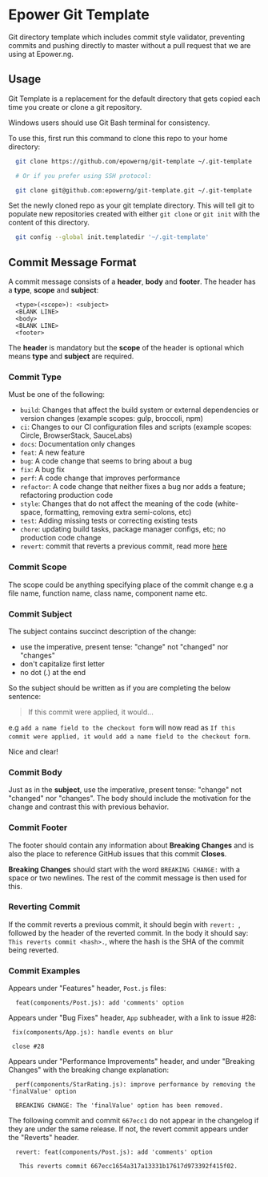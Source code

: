 # Epower Git Template

Git directory template which includes commit style validator, preventing commits and pushing directly to master without a pull request that we are using at Epower.ng.

## Usage

Git Template is a replacement for the default directory that gets copied each time you create or clone a git repository.

Windows users should use Git Bash terminal for consistency.

To use this, first run this command to clone this repo to your home directory:

```sh
  git clone https://github.com/epowerng/git-template ~/.git-template

  # Or if you prefer using SSH protocol:

  git clone git@github.com:epowerng/git-template.git ~/.git-template
```

Set the newly cloned repo as your git template directory. This will tell git to populate new repositories created with either `git clone` or `git init` with the content of this directory.

```sh
  git config --global init.templatedir '~/.git-template'
```

## Commit Message Format

A commit message consists of a **header**, **body** and **footer**.  The header has a **type**, **scope** and **subject**:

```
  <type>(<scope>): <subject>
  <BLANK LINE>
  <body>
  <BLANK LINE>
  <footer>
```

The **header** is mandatory but the **scope** of the header is optional which means **type** and **subject** are required.

### Commit Type

Must be one of the following:

- `build`: Changes that affect the build system or external dependencies or version changes (example scopes: gulp, broccoli, npm)
- `ci`: Changes to our CI configuration files and scripts (example scopes: Circle, BrowserStack, SauceLabs)
- `docs`: Documentation only changes
- `feat`: A new feature
- `bug`: A code change that seems to bring about a bug
- `fix`: A bug fix
- `perf`: A code change that improves performance
- `refactor`: A code change that neither fixes a bug nor adds a feature; refactoring production code
- `style`: Changes that do not affect the meaning of the code (white-space, formatting, removing extra semi-colons, etc)
- `test`: Adding missing tests or correcting existing tests
- `chore`: updating build tasks, package manager configs, etc; no production code change
- `revert`: commit that reverts a previous commit, read more [here](#reverting-commit)

### Commit Scope

The scope could be anything specifying place of the commit change e.g a file name, function name, class name, component name etc.

### Commit Subject

The subject contains succinct description of the change:

- use the imperative, present tense: "change" not "changed" nor "changes"
- don't capitalize first letter
- no dot (.) at the end

So the subject should be written as if you are completing the below sentence:

> If this commit were applied, it would...

e.g `add a name field to the checkout form` will now read as `If this commit were applied, it would add a name field to the checkout form`.

Nice and clear!

### Commit Body

Just as in the **subject**, use the imperative, present tense: "change" not "changed" nor "changes".
The body should include the motivation for the change and contrast this with previous behavior.

### Commit Footer

The footer should contain any information about **Breaking Changes** and is also the place to
reference GitHub issues that this commit **Closes**.

**Breaking Changes** should start with the word `BREAKING CHANGE:` with a space or two newlines. The rest of the commit message is then used for this.

### Reverting Commit

If the commit reverts a previous commit, it should begin with `revert: `, followed by the header of the reverted commit. In the body it should say: `This reverts commit <hash>.`, where the hash is the SHA of the commit being reverted.

### Commit Examples

Appears under "Features" header, `Post.js` files:

```
  feat(components/Post.js): add 'comments' option
```

Appears under "Bug Fixes" header, `App` subheader, with a link to issue #28:

```
 fix(components/App.js): handle events on blur

 close #28
```

Appears under "Performance Improvements" header, and under "Breaking Changes" with the breaking change explanation:

```
  perf(components/StarRating.js): improve performance by removing the 'finalValue' option

  BREAKING CHANGE: The 'finalValue' option has been removed.
```

The following commit and commit `667ecc1` do not appear in the changelog if they are under the same release. If not, the revert commit appears under the "Reverts" header.

```
  revert: feat(components/Post.js): add 'comments' option

   This reverts commit 667ecc1654a317a13331b17617d973392f415f02.
```
